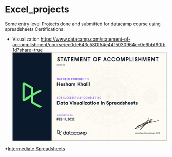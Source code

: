# Excel_projects
Some entry level Projects done and submitted for datacamp course using spreadsheets
Certifications:

* Visualization
https://www.datacamp.com/statement-of-accomplishment/course/ec0de643c580f54e44f5030964ec0e6bbf90fb1d?share=true
![alt text](https://github.com/HeshamK75/Excel_projects/blob/main/Cer.png?raw=true)

*[Intermediate Spreadsheets](https://www.datacamp.com/statement-of-accomplishment/course/54baac5942ed53a0bceacc46d4e5cdcf4d38c571?share=true)
